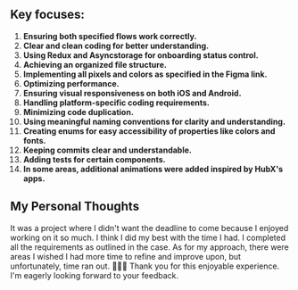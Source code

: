 ## Key focuses:

1. **Ensuring both specified flows work correctly.**
2. **Clear and clean coding for better understanding.**
3. **Using Redux and Asyncstorage for onboarding status control.**
4. **Achieving an organized file structure.**
5. **Implementing all pixels and colors as specified in the Figma link.**
6. **Optimizing performance.**
7. **Ensuring visual responsiveness on both iOS and Android.**
8. **Handling platform-specific coding requirements.**
9. **Minimizing code duplication.**
10. **Using meaningful naming conventions for clarity and understanding.**
11. **Creating enums for easy accessibility of properties like colors and fonts.**
12. **Keeping commits clear and understandable.**
13. **Adding tests for certain components.**
14. **In some areas, additional animations were added inspired by HubX's apps.**

## My Personal Thoughts 
It was a project where I didn't want the deadline to come because I enjoyed working on it so much. I think I did my best with the time I had. I completed all the requirements as outlined in the case. As for my approach, there were areas I wished I had more time to refine and improve upon, but unfortunately, time ran out. 🤦🏻‍♂️ Thank you for this enjoyable experience. I'm eagerly looking forward to your feedback.

